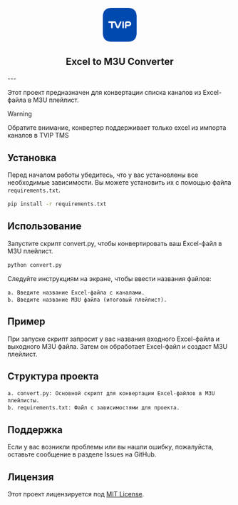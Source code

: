 <p align="center">
    <img src='assets/tvip-logo.png' alt='Логотип' width='15%'>
</p>

<h2 align="center">
Excel to M3U Converter
</h2>
---

Этот проект предназначен для конвертации списка каналов из Excel-файла в M3U плейлист.

> [!WARNING]
> Обратите внимание, конвертер поддерживает только excel из импорта каналов в TVIP TMS

## Установка

Перед началом работы убедитесь, что у вас установлены все необходимые зависимости. Вы можете установить их с помощью файла `requirements.txt`.

```bash
pip install -r requirements.txt
```

## Использование

Запустите скрипт convert.py, чтобы конвертировать ваш Excel-файл в M3U плейлист.

```bash
python convert.py
```

Следуйте инструкциям на экране, чтобы ввести названия файлов:

    a. Введите название Excel-файла с каналами.
    b. Введите название M3U файла (итоговый плейлист).

## Пример

При запуске скрипт запросит у вас названия входного Excel-файла и выходного M3U файла. Затем он обработает Excel-файл и создаст M3U плейлист.

## Структура проекта

    a. convert.py: Основной скрипт для конвертации Excel-файлов в M3U плейлисты.
    b. requirements.txt: Файл с зависимостями для проекта.

## Поддержка

Если у вас возникли проблемы или вы нашли ошибку, пожалуйста, оставьте сообщение в разделе Issues на GitHub.

## Лицензия

Этот проект лицензируется под [MIT License](https://github.com/reques6e/TVIPChannelToM3u/blob/main/README.md).

